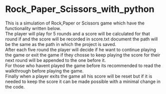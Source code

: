 # Rock_Paper_Scissors_with_python
This is a simulation of Rock,Paper or Scissors game which have the functionality written below.<br />
The player will play for 5 rounds and a score will be calculated for that round if and the score will be recorded in score.txt document the path will be the same as the path in which the project is saved.<br />
After each five round the player will decide if he want to continue playing the game or exit the game if they chosse to keep playing the score for their next round will be appended to the one before it.<br />
For those who havent played the game before its recommended to read the walkthrough before playing the game.<br />
Finally when a player exits the game all his score will be reset but if it is needed to keep the score it can be made possible with a minimal change in the code.<br />
